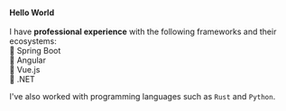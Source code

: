 ###
<p align="left">
  <strong>Hello World</strong><br><br>
  I have <strong>professional experience</strong> with the following frameworks and their ecosystems:<br>
  🔹 Spring Boot<br>
  🔹 Angular<br>
  🔹 Vue.js<br>
  🔹 .NET
</p>

<p align="left">
  I've also worked with programming languages such as <code>Rust</code> and <code>Python</code>.
</p>


###
